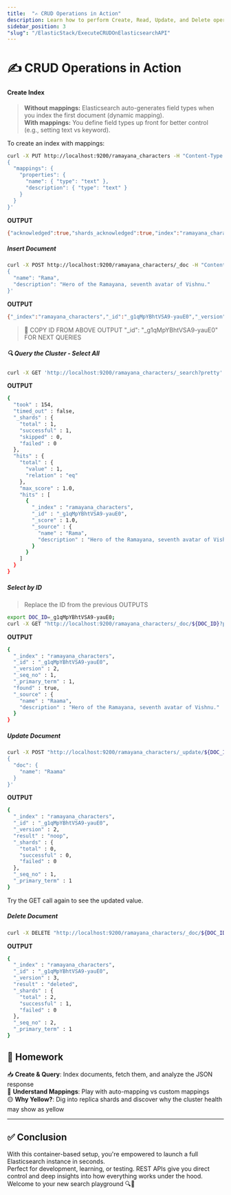 ```yaml
---
title:  "✍️ CRUD Operations in Action"
description: Learn how to perform Create, Read, Update, and Delete operations with Elasticsearch using REST APIs in your local Docker setup.
sidebar_position: 3
"slug": "/ElasticStack/ExecuteCRUDOnElasticsearchAPI"
---
```

# ✍️ CRUD Operations in Action

#### Create Index

> **Without mappings:** Elasticsearch auto-generates field types when you index the first document (dynamic mapping).  
> **With mappings:** You define field types up front for better control (e.g., setting text vs keyword).

To create an index with mappings:

```bash
curl -X PUT http://localhost:9200/ramayana_characters -H "Content-Type: application/json" -d '
{
  "mappings": {
    "properties": {
      "name": { "type": "text" },
      "description": { "type": "text" }
    }
  }
}'
```
**OUTPUT**
```bash
{"acknowledged":true,"shards_acknowledged":true,"index":"ramayana_characters"}
```

##### Insert Document

```bash
curl -X POST http://localhost:9200/ramayana_characters/_doc -H "Content-Type: application/json" -d '
{
  "name": "Rama",
  "description": "Hero of the Ramayana, seventh avatar of Vishnu."
}'
```

**OUTPUT**
```bash
{"_index":"ramayana_characters","_id":"_g1qMpYBhtVSA9-yauE0","_version":1,"result":"created","_shards":{"total":2,"successful":1,"failed":0},"_seq_no":0,"_primary_term":1}
```

> 🔑 COPY ID FROM ABOVE OUTPUT "_id": "_g1qMpYBhtVSA9-yauE0" FOR NEXT QUERIES

##### 🔍 Query the Cluster - Select All

```bash
curl -X GET 'http://localhost:9200/ramayana_characters/_search?pretty'
```

**OUTPUT**
```bash
{
  "took" : 154,
  "timed_out" : false,
  "_shards" : {
    "total" : 1,
    "successful" : 1,
    "skipped" : 0,
    "failed" : 0
  },
  "hits" : {
    "total" : {
      "value" : 1,
      "relation" : "eq"
    },
    "max_score" : 1.0,
    "hits" : [
      {
        "_index" : "ramayana_characters",
        "_id" : "_g1qMpYBhtVSA9-yauE0",
        "_score" : 1.0,
        "_source" : {
          "name" : "Rama",
          "description" : "Hero of the Ramayana, seventh avatar of Vishnu."
        }
      }
    ]
  }
}
```

##### Select by ID
> Replace the ID from the previous OUTPUTS


```bash
export DOC_ID=_g1qMpYBhtVSA9-yauE0;
curl -X GET "http://localhost:9200/ramayana_characters/_doc/${DOC_ID}?pretty"
```

**OUTPUT**
```bash
{
  "_index" : "ramayana_characters",
  "_id" : "_g1qMpYBhtVSA9-yauE0",
  "_version" : 2,
  "_seq_no" : 1,
  "_primary_term" : 1,
  "found" : true,
  "_source" : {
    "name" : "Raama",
    "description" : "Hero of the Ramayana, seventh avatar of Vishnu."
  }
}
```

##### Update Document
```bash
curl -X POST "http://localhost:9200/ramayana_characters/_update/${DOC_ID}?pretty" -H "Content-Type: application/json" -d '
{
  "doc": {
    "name": "Raama"
  }
}'
```

**OUTPUT**
```bash
{
  "_index" : "ramayana_characters",
  "_id" : "_g1qMpYBhtVSA9-yauE0",
  "_version" : 2,
  "result" : "noop",
  "_shards" : {
    "total" : 0,
    "successful" : 0,
    "failed" : 0
  },
  "_seq_no" : 1,
  "_primary_term" : 1
}
```

Try the GET call again to see the updated value.

##### Delete Document

```bash
curl -X DELETE "http://localhost:9200/ramayana_characters/_doc/${DOC_ID}?pretty"
```

**OUTPUT**
```bash
{
  "_index" : "ramayana_characters",
  "_id" : "_g1qMpYBhtVSA9-yauE0",
  "_version" : 3,
  "result" : "deleted",
  "_shards" : {
    "total" : 2,
    "successful" : 1,
    "failed" : 0
  },
  "_seq_no" : 2,
  "_primary_term" : 1
}
```

## 🧠 Homework 

📥 **Create & Query**: Index documents, fetch them, and analyze the JSON response  
🧬 **Understand Mappings**: Play with auto-mapping vs custom mappings  
🟡 **Why Yellow?**: Dig into replica shards and discover why the cluster health may show as yellow

---

## ✅ Conclusion

With this container-based setup, you're empowered to launch a full Elasticsearch instance in seconds.  
Perfect for development, learning, or testing. REST APIs give you direct control and deep insights into how everything works under the hood.  
Welcome to your new search playground 🔍🚀